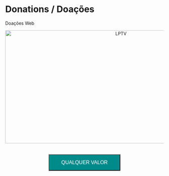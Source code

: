 # Donations / Doações
Doações Web

<html>

<style>
.button { background-color: #008B8B; /*Verde*/
/* border: 1px solid #000; */
color: white;
padding: 15px 38px;
text-align: center;
text-decoration: none;
display: inline-block;
font-size: 16px;
margin: 4px 2px;
cursor: pointer;
border-radius: 10px rgba(0,0,0,0.5);
 }
</style>

   <body>
<p align="center"><img src="https://raw.githubusercontent.com/GamerCleanVic/donations/gh-pages/LPTV.jpeg" alt="LPTV" height="360" width="720"/><br /><br />

<p align="center"><a href="https://www.mercadopago.com/mlb/debits/new?preapproval_plan_id=e4cc02dbf23040a099d5d85058e9c729"><button class="button">QUALQUER VALOR</button></a>

   </body>
   </head>
   </html>
